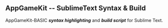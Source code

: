 ## AppGameKit -- SublimeText Syntax & Build
AppGameKit-BASIC ***syntax highlighting*** and ***build script*** for Sublime Text.
